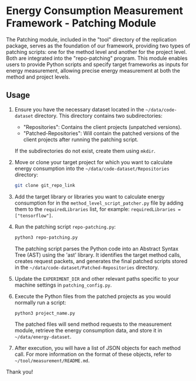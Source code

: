 # Energy Consumption Measurement Framework - Patching Module

The Patching module, included in the "tool" directory of the replication package, serves as the foundation of our framework, providing two types of patching scripts: one for the method level and another for the project level. Both are integrated into the "repo-patching" program. This module enables users to provide Python scripts and specify target frameworks as inputs for energy measurement, allowing precise energy measurement at both the method and project levels.

## Usage

1. Ensure you have the necessary dataset located in the `~/data/code-dataset` directory. This directory contains two subdirectories:
   - "Repositories": Contains the client projects (unpatched versions).
   - "Patched-Repositories": Will contain the patched versions of the client projects after running the patching script.

   If the subdirectories do not exist, create them using `mkdir`.

2. Move or clone your target project for which you want to calculate energy consumption into the `~/data/code-dataset/Repositories` directory:
   ```bash
   git clone git_repo_link
   ```

3.  Add the target library or libraries you want to calculate energy consumption for in the `method_level_script_patcher.py` file by adding them to the `requiredLibraries` list, for example: `requiredLibraries = ["tensorflow"]`.

4. Run the patching script `repo-patching.py`:
   ```bash
   python3 repo-patching.py
   ```

   The patching script parses the Python code into an Abstract Syntax Tree (AST) using the 'ast' library. It identifies the target method calls, creates request packets, and generates the final patched scripts stored in the `~/data/code-dataset/Patched-Repositories` directory.

5. Update the `EXPERIMENT_DIR` and other relevant paths specific to your machine settings in `patching_config.py`.

6. Execute the Python files from the patched projects as you would normally run a script:
   ```bash
   python3 project_name.py
   ```

   The patched files will send method requests to the measurement module, retrieve the energy consumption data, and store it in `~/data/energy-dataset`.

7. After execution, you will have a list of JSON objects for each method call. For more information on the format of these objects, refer to `~/tool/measurement/README.md`.

Thank you!

